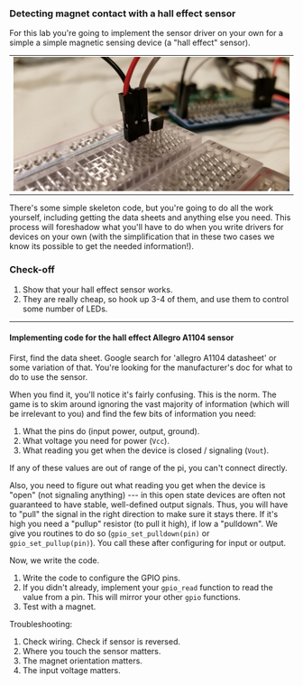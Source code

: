 ### Detecting magnet contact with a hall effect sensor
	
For this lab you're going to implement the sensor driver on your own
for a simple a simple magnetic sensing device (a "hall effect" sensor).

<table><tr><td>
  <img src="images/hall.jpg"/>
</td></tr></table>

There's some simple skeleton code, but you're going to do all the work
yourself, including getting the data sheets and anything else you need.
This process will foreshadow what you'll have to do when you write drivers
for devices on your own (with the simplification that in these two cases
we know its possible to get the needed information!).

### Check-off

   1. Show that your hall effect sensor works.
   2. They are really cheap, so hook up 3-4 of them, and use them to control some
      number of LEDs.

----------------------------------------------------------------------
#### Implementing code for the hall effect Allegro A1104 sensor

First, find the data sheet.   Google search for 'allegro A1104 datasheet'
or some variation of that.  You're looking for the manufacturer's doc
for what to do to use the sensor.

When you find it, you'll notice it's fairly confusing.  This is the norm.
The game is to skim around ignoring the vast majority of information
(which will be irrelevant to you) and find the few bits of information
you need:

  1. What the pins do (input power, output, ground).
  2. What voltage you need for power (`Vcc`).
  3. What reading you get when the device is closed / signaling (`Vout`).

If any of these values are out of range of the pi, you can't connect
directly.

Also, you need to figure out what reading you get when the device is
"open" (not signaling anything) --- in this open state devices are
often not guaranteed to have stable, well-defined output signals.
Thus, you will have to "pull" the signal in the right direction to
make sure it stays there.  If it's high you need a "pullup" resistor
(to pull it high), if low a "pulldown".  We give you routines to do so
(`gpio_set_pulldown(pin)` or `gpio_set_pullup(pin)`).  You call these
after configuring for input or output.

Now, we write the code.
   1. Write the code to configure the GPIO pins.
   2. If you didn't already, implement your `gpio_read` function to read the value
      from a pin.  This will mirror your other `gpio` functions.
   3. Test with a magnet.

Troubleshooting:
  1. Check wiring.   Check if sensor is reversed.
  2. Where you touch the sensor matters.
  3. The magnet orientation matters.
  4. The input voltage matters.
